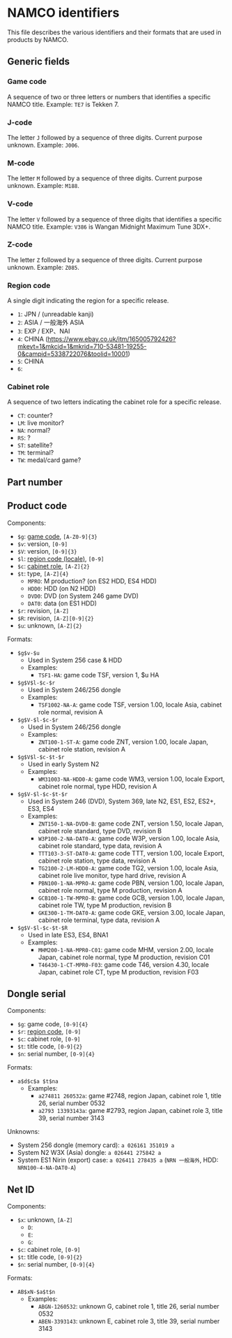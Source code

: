 # NAMCO identifiers

This file describes the various identifiers and their formats that are used in products by NAMCO.

## Generic fields

### Game code

A sequence of two or three letters or numbers that identifies a specific NAMCO title. Example: `TE7` is Tekken 7.

### J-code

The letter `J` followed by a sequence of three digits. Current purpose unknown. Example: `J006`.

### M-code

The letter `M` followed by a sequence of three digits. Current purpose unknown. Example: `M188`.

### V-code

The letter `V` followed by a sequence of three digits that identifies a specific NAMCO title. Example: `V386` is Wangan Midnight Maximum Tune 3DX+.

### Z-code

The letter `Z` followed by a sequence of three digits. Current purpose unknown. Example: `Z085`.

### Region code

A single digit indicating the region for a specific release.

* `1`: JPN / (unreadable kanji)
* `2`: ASIA / 一般海外 ASIA
* `3`: EXP / EXP、NAI
* `4`: CHINA (https://www.ebay.co.uk/itm/165005792426?mkevt=1&mkcid=1&mkrid=710-53481-19255-0&campid=5338722076&toolid=10001)
* `5`: CHINA
* `6`: 

### Cabinet role

A sequence of two letters indicating the cabinet role for a specific release.

* `CT`: counter?
* `LM`: live monitor?
* `NA`: normal?
* `RS`: ?
* `ST`: satellite?
* `TM`: terminal?
* `TW`: medal/card game?

## Part number

## Product code

Components:
- `$g`: [game code](#game-code), `[A-Z0-9]{3}`
- `$v`: version, `[0-9]`
- `$V`: version, `[0-9]{3}`
- `$l`: [region code (locale)](#region-code), `[0-9]`
- `$c`: [cabinet role](#cabinet-role), `[A-Z]{2}`
- `$t`: type, `[A-Z]{4}`
  * `MPRO`: M production? (on ES2 HDD, ES4 HDD)
  * `HDD0`: HDD (on N2 HDD)
  * `DVD0`: DVD (on System 246 game DVD)
  * `DAT0`: data (on ES1 HDD)
- `$r`: revision, `[A-Z]`
- `$R`: revision, `[A-Z][0-9]{2}`
- `$u`: unknown, `[A-Z]{2}`

Formats:
- `$g$v-$u`
  * Used in System 256 case & HDD
  * Examples:
    - `TSF1-HA`: game code TSF, version 1, $u HA
- `$g$V$l-$c-$r`
  * Used in System 246/256 dongle
  * Examples:
    - `TSF1002-NA-A`: game code TSF, version 1.00, locale Asia, cabinet role normal, revision A
- `$g$V-$l-$c-$r`
  * Used in System 246/256 dongle
  * Examples:
    - `ZNT100-1-ST-A`: game code ZNT, version 1.00, locale Japan, cabinet role station, revision A
- `$g$V$l-$c-$t-$r`
  * Used in early System N2
  * Examples:
    - `WM31003-NA-HDD0-A`: game code WM3, version 1.00, locale Export, cabinet role normal, type HDD, revision A
- `$g$V-$l-$c-$t-$r`
  * Used in System 246 (DVD), System 369, late N2, ES1, ES2, ES2+, ES3, ES4
  * Examples:
    - `ZNT150-1-NA-DVD0-B`: game code ZNT, version 1.50, locale Japan, cabinet role standard, type DVD, revision B
    - `W3P100-2-NA-DAT0-A`: game code W3P, version 1.00, locale Asia, cabinet role standard, type data, revision A
    - `TTT103-3-ST-DAT0-A`: game code TTT, version 1.00, locale Export, cabinet role station, type data, revision A
    - `TG2100-2-LM-HDD0-A`: game code TG2, version 1.00, locale Asia, cabinet role live monitor, type hard drive, revision A
    - `PBN100-1-NA-MPRO-A`: game code PBN, version 1.00, locale Japan, cabinet role normal, type M production, revision A
    - `GCB100-1-TW-MPRO-B`: game code GCB, version 1.00, locale Japan, cabinet role TW, type M production, revision B
    - `GKE300-1-TM-DAT0-A`: game code GKE, version 3.00, locale Japan, cabinet role terminal, type data, revision A
- `$g$V-$l-$c-$t-$R`
  * Used in late ES3, ES4, BNA1
  * Examples:
    - `MHM200-1-NA-MPR0-C01`: game code MHM, version 2.00, locale Japan, cabinet role normal, type M production, revision C01
    - `T46430-1-CT-MPR0-F03`: game code T46, version 4.30, locale Japan, cabinet role CT, type M production, revision F03

## Dongle serial

Components:
- `$g`: game code, `[0-9]{4}`
- `$r`: [region code](#region-code), `[0-9]`
- `$c`: cabinet role, `[0-9]`
- `$t`: title code, `[0-9]{2}`
- `$n`: serial number, `[0-9]{4}`

Formats:
- `a$d$c$a $t$na`
  * Examples:
    - `a274811 260532a`: game #2748, region Japan, cabinet role 1, title 26, serial number 0532
    - `a2793 13393143a`: game #2793, region Japan, cabinet role 3, title 39, serial number 3143

Unknowns:
- System 256 dongle (memory card): `a 026161 351019 a`
- System N2 W3X (Asia) dongle: `a 026441 275842 a`
- System ES1 Nirin (export) case: `a 026411 278435 a` (`NRN 一般海外`, HDD: `NRN100-4-NA-DAT0-A`)

## Net ID

Components:
- `$x`: unknown, `[A-Z]`
  * `D`:
  * `E`:
  * `G`:
- `$c`: cabinet role, `[0-9]`
- `$t`: title code, `[0-9]{2}`
- `$n`: serial number, `[0-9]{4}`

Formats:
- `AB$xN-$a$t$n`
  * Examples:
    - `ABGN-1260532`: unknown G, cabinet role 1, title 26, serial number 0532
    - `ABEN-3393143`: unknown E, cabinet role 3, title 39, serial number 3143
